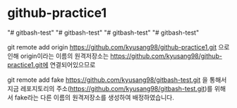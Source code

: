 # github-practice1
"# gitbash-test" 
"# gitbash-test" 
"# gitbash-test" 
"# gitbash-test" 

git remote add origin https://github.com/kyusang98/github-practice1.git 으로 인해
origin이라는 이름의 원격저장소는 https://github.com/kyusang98/github-practice1.git에 연결되어있으므로

git remote add fake https://github.com/kyusang98/gitbash-test.git 을 통해서
지금 레포지토리의 주소(https://github.com/kyusang98/gitbash-test.git)를 위해서 
fake라는 다른 이름의 원격저장소를 생성하여 배정하였습니다.
